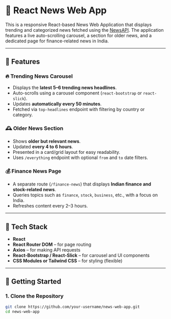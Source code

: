 # 📰 React News Web App

This is a responsive React-based News Web Application that displays trending and categorized news fetched using the [NewsAPI](https://newsapi.org). The application features a live auto-scrolling carousel, a section for older news, and a dedicated page for finance-related news in India.

---

## 📌 Features

### 🔥 Trending News Carousel
- Displays the **latest 5–6 trending news headlines**.
- Auto-scrolls using a carousel component (`react-bootstrap` or `react-slick`).
- Updates **automatically every 50 minutes**.
- Fetched via `top-headlines` endpoint with filtering by country or category.

### 🕰️ Older News Section
- Shows **older but relevant news**.
- Updated **every 4 to 6 hours**.
- Presented in a card/grid layout for easy readability.
- Uses `/everything` endpoint with optional `from` and `to` date filters.

### 💰 Finance News Page
- A separate route (`/finance-news`) that displays **Indian finance and stock-related news**.
- Queries topics such as `finance`, `stock`, `business`, etc., with a focus on India.
- Refreshes content every 2–3 hours.

---

## 🧰 Tech Stack

- **React**
- **React Router DOM** – for page routing
- **Axios** – for making API requests
- **React-Bootstrap / React-Slick** – for carousel and UI components
- **CSS Modules or Tailwind CSS** – for styling (flexible)

---

## 🚀 Getting Started

### 1. Clone the Repository

```bash
git clone https://github.com/your-username/news-web-app.git
cd news-web-app
